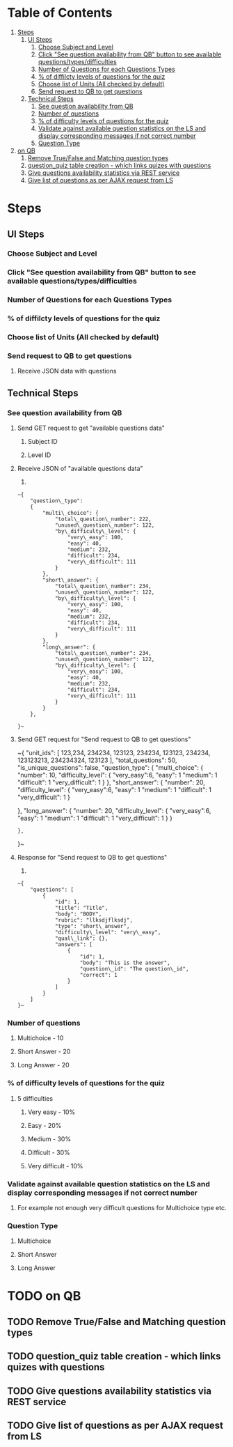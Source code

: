 
# Table of Contents

1.  [Steps](#orga53fd12)
    1.  [UI Steps](#org63ea50c)
        1.  [Choose Subject and Level](#org234b4f2)
        2.  [Click "See question availability from QB" button to see available questions/types/difficulties](#orgd7011f4)
        3.  [Number of Questions for each Questions Types](#org93c244f)
        4.  [% of diffilcty levels of questions for the quiz](#org81a3752)
        5.  [Choose list of Units (All checked by default)](#org97f1d60)
        6.  [Send request to QB to get questions](#org4edecbe)
    2.  [Technical Steps](#org39be014)
        1.  [See question availability from QB](#orgc08c89f)
        2.  [Number of questions](#org4cd5e72)
        3.  [% of difficulty levels of questions for the quiz](#orgd219747)
        4.  [Validate against available question statistics on the LS and display corresponding messages if not correct number](#org97debf1)
        5.  [Question Type](#org664c987)
2.  [on QB](#orgd6e372f)
    1.  [Remove True/False and Matching question types](#org4b13dd5)
    2.  [question\_quiz table creation - which links quizes with questions](#orgf7fcf4d)
    3.  [Give questions availability statistics via REST service](#org3dec771)
    4.  [Give list of questions as per AJAX request from LS](#org3fc3d9e)



<a id="orga53fd12"></a>

# Steps


<a id="org63ea50c"></a>

## UI Steps


<a id="org234b4f2"></a>

### Choose Subject and Level


<a id="orgd7011f4"></a>

### Click "See question availability from QB" button to see available questions/types/difficulties


<a id="org93c244f"></a>

### Number of Questions for each Questions Types


<a id="org81a3752"></a>

### % of diffilcty levels of questions for the quiz


<a id="org97f1d60"></a>

### Choose list of Units (All checked by default)


<a id="org4edecbe"></a>

### Send request to QB to get questions

1.  Receive JSON data with questions


<a id="org39be014"></a>

## Technical Steps


<a id="orgc08c89f"></a>

### See question availability from QB

1.  Send GET request to get "available questions data"

    1.  Subject ID
    
    2.  Level ID

2.  Receive JSON of "available questions data"

    1.  
    
        ~{
            "question\_type":
            {
                "multi\_choice": {
                    "total\_question\_number": 222,
                    "unused\_question\_number": 122,
                    "by\_difficulty\_level": {
                        "very\_easy": 100,
                        "easy": 40,
                        "medium": 232,
                        "difficult": 234,
                        "very\_difficult": 111
                    }
                },
                "short\_answer": {
                    "total\_question\_number": 234,
                    "unused\_question\_number": 122,
                    "by\_difficulty\_level": {
                        "very\_easy": 100,
                        "easy": 40,
                        "medium": 232,
                        "difficult": 234,
                        "very\_difficult": 111
                    }
                },
                "long\_answer": {
                    "total\_question\_number": 234,
                    "unused\_question\_number": 122,
                    "by\_difficulty\_level": {
                        "very\_easy": 100,
                        "easy": 40,
                        "medium": 232,
                        "difficult": 234,
                        "very\_difficult": 111
                    }
                }
            },
        
        }~

3.  Send GET request for "Send request to QB to get questions"

    ~{
        "unit\_ids": [
            123,234, 234234, 123123, 234234, 123123, 234234, 123123213, 234234324, 123123
        ],
        "total\_questions": 50,
        "is\_unique\_questions": false,
        "question\_type": {
            "multi\_choice": {
                "number": 10,
                "difficulty\_level": {
                    "very\_easy":6,
                    "easy": 1
                    "medium": 1
                    "difficult": 1
                    "very\_difficult": 1
                }
            },
            "short\_answer": {
                "number": 20,
                "difficulty\_level": {
                    "very\_easy":6,
                    "easy": 1
                    "medium": 1
                    "difficult": 1
                    "very\_difficult": 1
                }
    
    },
    "long\_answer": {
        "number": 20,
        "difficulty\_level": {
            "very\_easy":6,
            "easy": 1
            "medium": 1
            "difficult": 1
            "very\_difficult": 1
        }
    }
    
        },
    }~

4.  Response for "Send request to QB to get questions"

    1.  
    
        ~{
            "questions": [
                {
                    "id": 1,
                    "title": "Title",
                    "body": "BODY",
                    "rubric": "llksdjflksdj",
                    "type": "short\_answer",
                    "difficulty\_level": "very\_easy",
                    "qual\_link": {},
                    "answers": [
                        {
                            "id": 1,
                            "body": "This is the answer",
                            "question\_id": "The question\_id",
                            "correct": 1
                        }
                    ]
                }
            ]
        }~


<a id="org4cd5e72"></a>

### Number of questions

1.  Multichoice - 10

2.  Short Answer - 20

3.  Long Answer - 20


<a id="orgd219747"></a>

### % of difficulty levels of questions for the quiz

1.  5 difficulties

    1.  Very easy - 10%
    
    2.  Easy - 20%
    
    3.  Medium - 30%
    
    4.  Difficult - 30%
    
    5.  Very difficult - 10%


<a id="org97debf1"></a>

### Validate against available question statistics on the LS and display corresponding messages if not correct number

1.  For example not enough very difficult questions for Multichoice type etc.


<a id="org664c987"></a>

### Question Type

1.  Multichoice

2.  Short Answer

3.  Long Answer


<a id="orgd6e372f"></a>

# TODO on QB


<a id="org4b13dd5"></a>

## TODO Remove True/False and Matching question types


<a id="orgf7fcf4d"></a>

## TODO question\_quiz table creation - which links quizes with questions


<a id="org3dec771"></a>

## TODO Give questions availability statistics via REST service


<a id="org3fc3d9e"></a>

## TODO Give list of questions as per AJAX request from LS


